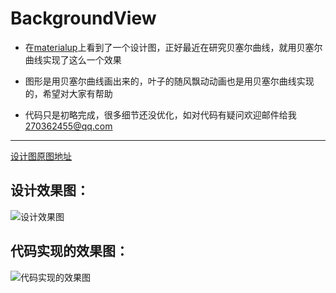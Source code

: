 # BackgroundView

- 在[materialup](http://www.materialup.com/)上看到了一个设计图，正好最近在研究贝塞尔曲线，就用贝塞尔曲线实现了这么一个效果

- 图形是用贝塞尔曲线画出来的，叶子的随风飘动动画也是用贝塞尔曲线实现的，希望对大家有帮助

- 代码只是初略完成，很多细节还没优化，如对代码有疑问欢迎邮件给我 270362455@qq.com



----
 [设计图原图地址](http://www.materialup.com/posts/empty-state-eb2dc951-27ef-4b4c-af8a-c490e01a1431)

## 设计效果图：

![设计效果图](https://github.com/ssseasonnn/BackgroundView/raw/master/preview.gif)

## 代码实现的效果图：

![代码实现的效果图](https://github.com/ssseasonnn/BackgroundView/raw/master/实现效果图.gif)